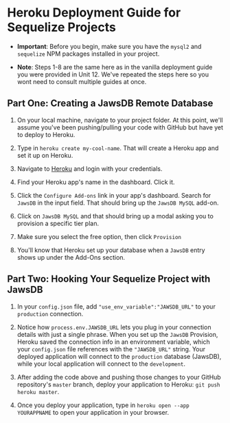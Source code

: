 # Heroku Deployment Guide for Sequelize Projects

- **Important**: Before you begin, make sure you have the `mysql2` and `sequelize` NPM packages installed in your project.

- **Note**: Steps 1-8 are the same here as in the vanilla deployment guide you were provided in Unit 12. We've repeated the steps here so you wont need to consult multiple guides at once.

## Part One: Creating a JawsDB Remote Database

1. On your local machine, navigate to your project folder. At this point, we'll assume you've been pushing/pulling your code with GitHub but have yet to deploy to Heroku.

2. Type in `heroku create my-cool-name`. That will create a Heroku app and set it up on Heroku.

3. Navigate to [Heroku](https://www.heroku.com) and login with your credentials.

4. Find your Heroku app's name in the dashboard. Click it.

5. Click the `Configure Add-ons` link in your app's dashboard. Search for `JawsDB` in the input field. That should bring up the `JawsDB MySQL` add-on.

6. Click on `JawsDB MySQL` and that should bring up a modal asking you to provision a specific tier plan.

7. Make sure you select the free option, then click `Provision`

8. You'll know that Heroku set up your database when a `JawsDB` entry shows up under the Add-Ons section.

## Part Two: Hooking Your Sequelize Project with JawsDB

1. In your `config.json` file, add `"use_env_variable":"JAWSDB_URL"` to your `production` connection.

2. Notice how `process.env.JAWSDB_URL` lets you plug in your connection details with just a single phrase. When you set up the `JawsDB` Provision, Heroku saved the connection info in an environment variable, which your `config.json` file references with the `"JAWSDB_URL"` string. Your deployed application will connect to the `production` database (JawsDB), while your local application will connect to the `development`.

3. After adding the code above and pushing those changes to your GitHub repository's `master` branch, deploy your application to Heroku: `git push heroku master`.

4. Once you deploy your application, type in `heroku open --app YOURAPPNAME` to open your application in your browser.

